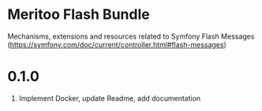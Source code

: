 # Meritoo Flash Bundle

Mechanisms, extensions and resources related to Symfony Flash Messages (https://symfony.com/doc/current/controller.html#flash-messages)

# 0.1.0

1. Implement Docker, update Readme, add documentation
